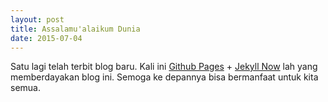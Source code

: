 ```yaml
---
layout: post
title: Assalamu'alaikum Dunia
date: 2015-07-04
---
```


Satu lagi telah terbit blog baru. Kali ini [Github Pages](https://pages.github.com/ "") + [Jekyll Now](https://github.com/barryclark/jekyll-now "") lah yang memberdayakan blog ini. Semoga ke depannya bisa bermanfaat untuk kita semua.
